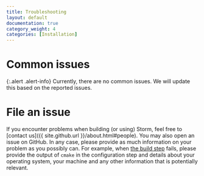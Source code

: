 ```yaml
---
title: Troubleshooting
layout: default
documentation: true
category_weight: 4
categories: [Installation]
---
```


# Common issues

{:.alert .alert-info}
Currently, there are no common issues. We will update this based on the reported issues.

# File an issue

If you encounter problems when building (or using) Storm, feel free to [contact us]({{ site.github.url }}/about.html#people). You may also open an issue on GitHub. In any case, please provide as much information on your problem as you possibly can. For example, when [the build step](installation.html#building-storm-from-source) fails, please provide the output of `cmake` in the configuration step and details about your operating system, your machine and any other information that is potentially relevant.
